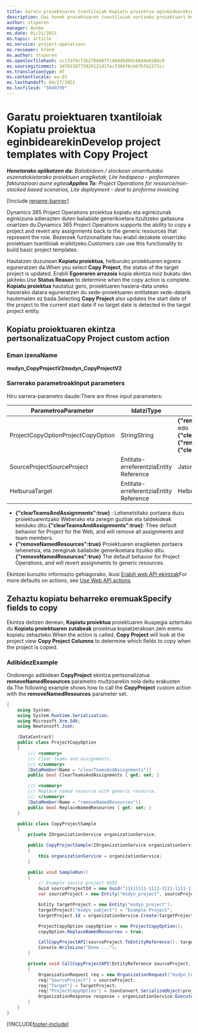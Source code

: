 ```yaml
---
title: Garatu proiektuaren txantiloiak Kopiatu proiektua eginbidearekin
description: Gai honek proiektuaren txantiloiak sortzeko proiektuari buruzko informazioa eskaintzen du Kopiatu proiektua ekintza pertsonalizatua erabiliz.
author: stsporen
manager: Annbe
ms.date: 01/21/2021
ms.topic: article
ms.service: project-operations
ms.reviewer: kfend
ms.author: stsporen
ms.openlocfilehash: cc17df0c73b276048f7c4b04bd9dc6644e828dc0
ms.sourcegitcommit: 3d78338773929121d17ec3386f6cb67bfb2272cc
ms.translationtype: HT
ms.contentlocale: eu-ES
ms.lasthandoff: 04/27/2021
ms.locfileid: "5949799"
---
```

# <a name="develop-project-templates-with-copy-project"></a><span data-ttu-id="166e7-103">Garatu proiektuaren txantiloiak Kopiatu proiektua eginbidearekin</span><span class="sxs-lookup"><span data-stu-id="166e7-103">Develop project templates with Copy Project</span></span>

<span data-ttu-id="166e7-104">_**Honetarako aplikatzen da:** Baliabideen / stockean oinarritutako eszenatokietarako proiektuen eragiketak, Lite hedapena - proformaren fakturazioari aurre egitea_</span><span class="sxs-lookup"><span data-stu-id="166e7-104">_**Applies To:** Project Operations for resource/non-stocked based scenarios, Lite deployment - deal to proforma invoicing_</span></span>

[!include [rename-banner](~/includes/cc-data-platform-banner.md)]

<span data-ttu-id="166e7-105">Dynamics 365 Project Operations proiektua kopiatu eta eginkizunak eginkizuna adierazten duten baliabide generikoetara itzultzeko gaitasuna onartzen du.</span><span class="sxs-lookup"><span data-stu-id="166e7-105">Dynamics 365 Project Operations supports the ability to copy a project and revert any assignments back to the generic resources that represent the role.</span></span> <span data-ttu-id="166e7-106">Bezeroek funtzionalitate hau erabil dezakete oinarrizko proiektuen txantiloiak eraikitzeko.</span><span class="sxs-lookup"><span data-stu-id="166e7-106">Customers can use this functionality to build basic project templates.</span></span>

<span data-ttu-id="166e7-107">Hautatzen duzunean **Kopiatu proiektua**, helburuko proiektuaren egoera eguneratzen da.</span><span class="sxs-lookup"><span data-stu-id="166e7-107">When you select **Copy Project**, the status of the target project is updated.</span></span> <span data-ttu-id="166e7-108">Erabili **Egoeraren arrazoia** kopia ekintza noiz bukatu den jakiteko.</span><span class="sxs-lookup"><span data-stu-id="166e7-108">Use **Status Reason** to determine when the copy action is complete.</span></span> <span data-ttu-id="166e7-109">**Kopiatu proiektua** hautatuz gero, proiektuaren hasiera-data uneko hasierako datara eguneratzen du xede-proiektuaren entitatean xede-datarik hautematen ez bada.</span><span class="sxs-lookup"><span data-stu-id="166e7-109">Selecting **Copy Project** also updates the start date of the project to the current start date if no target date is detected in the target project entity.</span></span>

## <a name="copy-project-custom-action"></a><span data-ttu-id="166e7-110">Kopiatu proiektuaren ekintza pertsonalizatua</span><span class="sxs-lookup"><span data-stu-id="166e7-110">Copy Project custom action</span></span> 

### <a name="name"></a><span data-ttu-id="166e7-111">Eman izena</span><span class="sxs-lookup"><span data-stu-id="166e7-111">Name</span></span> 

<span data-ttu-id="166e7-112">**msdyn_CopyProjectV2**</span><span class="sxs-lookup"><span data-stu-id="166e7-112">**msdyn_CopyProjectV2**</span></span>

### <a name="input-parameters"></a><span data-ttu-id="166e7-113">Sarrerako parametroak</span><span class="sxs-lookup"><span data-stu-id="166e7-113">Input parameters</span></span>
<span data-ttu-id="166e7-114">Hiru sarrera-parametro daude:</span><span class="sxs-lookup"><span data-stu-id="166e7-114">There are three input parameters:</span></span>

| <span data-ttu-id="166e7-115">Parametroa</span><span class="sxs-lookup"><span data-stu-id="166e7-115">Parameter</span></span>          | <span data-ttu-id="166e7-116">Idatzi</span><span class="sxs-lookup"><span data-stu-id="166e7-116">Type</span></span>   | <span data-ttu-id="166e7-117">Balioak</span><span class="sxs-lookup"><span data-stu-id="166e7-117">Values</span></span>                                                   | 
|--------------------|--------|----------------------------------------------------------|
| <span data-ttu-id="166e7-118">ProjectCopyOption</span><span class="sxs-lookup"><span data-stu-id="166e7-118">ProjectCopyOption</span></span>  | <span data-ttu-id="166e7-119">String</span><span class="sxs-lookup"><span data-stu-id="166e7-119">String</span></span> | <span data-ttu-id="166e7-120">**{"removeNamedResources":true}** edo **{"clearTeamsAndAssignments":true}**</span><span class="sxs-lookup"><span data-stu-id="166e7-120">**{"removeNamedResources":true}** or **{"clearTeamsAndAssignments":true}**</span></span> |
| <span data-ttu-id="166e7-121">SourceProject</span><span class="sxs-lookup"><span data-stu-id="166e7-121">SourceProject</span></span>      | <span data-ttu-id="166e7-122">Entitate-erreferentzia</span><span class="sxs-lookup"><span data-stu-id="166e7-122">Entity Reference</span></span> | <span data-ttu-id="166e7-123">Jatorriko proiektua</span><span class="sxs-lookup"><span data-stu-id="166e7-123">Source Project</span></span> |
| <span data-ttu-id="166e7-124">Helburua</span><span class="sxs-lookup"><span data-stu-id="166e7-124">Target</span></span>             | <span data-ttu-id="166e7-125">Entitate-erreferentzia</span><span class="sxs-lookup"><span data-stu-id="166e7-125">Entity Reference</span></span> | <span data-ttu-id="166e7-126">Helburu Proiektua</span><span class="sxs-lookup"><span data-stu-id="166e7-126">Target Project</span></span> |


- <span data-ttu-id="166e7-127">**{"clearTeamsAndAssignments":true}** : Lehenetsitako portaera duzu proiektuarentzako Weberako eta zeregin guztiak eta taldekideak kenduko ditu.</span><span class="sxs-lookup"><span data-stu-id="166e7-127">**{"clearTeamsAndAssignments":true}**: Thee default behavior for Project for the Web, and will remove all assignments and team members.</span></span>
- <span data-ttu-id="166e7-128">**{"removeNamedResources":true}** Proiektuaren eragiketen portaera lehenetsia, eta zereginak baliabide generikoetara itzuliko ditu.</span><span class="sxs-lookup"><span data-stu-id="166e7-128">**{"removeNamedResources":true}** The default behavior for Project Operations, and will revert assignments to generic resources.</span></span>

<span data-ttu-id="166e7-129">Ekintzei buruzko informazio gehiagorako, ikusi [Erabili web API ekintzak](/powerapps/developer/common-data-service/webapi/use-web-api-actions)</span><span class="sxs-lookup"><span data-stu-id="166e7-129">For more defaults on actions, see [Use Web API actions](/powerapps/developer/common-data-service/webapi/use-web-api-actions)</span></span>

## <a name="specify-fields-to-copy"></a><span data-ttu-id="166e7-130">Zehaztu kopiatu beharreko eremuak</span><span class="sxs-lookup"><span data-stu-id="166e7-130">Specify fields to copy</span></span> 
<span data-ttu-id="166e7-131">Ekintza deitzen denean, **Kopiatu proiektua** proiektuaren ikuspegia aztertuko du **Kopiatu proiektuaren zutabeak** proiektua kopiatzerakoan zein eremu kopiatu zehazteko.</span><span class="sxs-lookup"><span data-stu-id="166e7-131">When the action is called, **Copy Project** will look at the project view **Copy Project Columns** to determine which fields to copy when the project is copied.</span></span>


### <a name="example"></a><span data-ttu-id="166e7-132">Adibidez</span><span class="sxs-lookup"><span data-stu-id="166e7-132">Example</span></span>
<span data-ttu-id="166e7-133">Ondorengo adibidean **CopyProject** ekintza pertsonalizatua **removeNamedResources** parametro multzoarekin nola deitu erakusten da.</span><span class="sxs-lookup"><span data-stu-id="166e7-133">The following example shows how to call the **CopyProject** custom action with the **removeNamedResources** parameter set.</span></span>
```C#
{
    using System;
    using System.Runtime.Serialization;
    using Microsoft.Xrm.Sdk;
    using Newtonsoft.Json;

    [DataContract]
    public class ProjectCopyOption
    {
        /// <summary>
        /// Clear teams and assignments.
        /// </summary>
        [DataMember(Name = "clearTeamsAndAssignments")]
        public bool ClearTeamsAndAssignments { get; set; }

        /// <summary>
        /// Replace named resource with generic resource.
        /// </summary>
        [DataMember(Name = "removeNamedResources")]
        public bool ReplaceNamedResources { get; set; }
    }

    public class CopyProjectSample
    {
        private IOrganizationService organizationService;

        public CopyProjectSample(IOrganizationService organizationService)
        {
            this.organizationService = organizationService;
        }

        public void SampleRun()
        {
            // Example source project GUID
            Guid sourceProjectId = new Guid("11111111-1111-1111-1111-111111111111");
            var sourceProject = new Entity("msdyn_project", sourceProjectId);

            Entity targetProject = new Entity("msdyn_project");
            targetProject["msdyn_subject"] = "Example Project";
            targetProject.Id = organizationService.Create(targetProject);

            ProjectCopyOption copyOption = new ProjectCopyOption();
            copyOption.ReplaceNamedResources = true;

            CallCopyProjectAPI(sourceProject.ToEntityReference(), targetProject.ToEntityReference(), copyOption);
            Console.WriteLine("Done ...");
        }

        private void CallCopyProjectAPI(EntityReference sourceProject, EntityReference TargetProject, ProjectCopyOption projectCopyOption)
        {
            OrganizationRequest req = new OrganizationRequest("msdyn_CopyProjectV2");
            req["SourceProject"] = sourceProject;
            req["Target"] = TargetProject;
            req["ProjectCopyOption"] = JsonConvert.SerializeObject(projectCopyOption);
            OrganizationResponse response = organizationService.Execute(req);
        }
    }
}
```


[!INCLUDE[footer-include](../includes/footer-banner.md)]